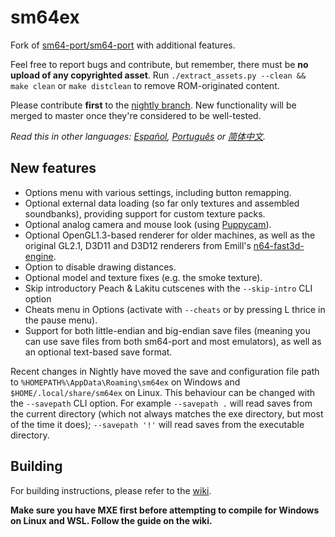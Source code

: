 # sm64ex
Fork of [sm64-port/sm64-port](https://github.com/sm64-port/sm64-port) with additional features. 

Feel free to report bugs and contribute, but remember, there must be **no upload of any copyrighted asset**. 
Run `./extract_assets.py --clean && make clean` or `make distclean` to remove ROM-originated content.

Please contribute **first** to the [nightly branch](https://github.com/sm64pc/sm64ex/tree/nightly/). New functionality will be merged to master once they're considered to be well-tested.

*Read this in other languages: [Español](README_es_ES.md), [Português](README_pt_BR.md) or [简体中文](README_zh_CN.md).*

## New features

 * Options menu with various settings, including button remapping.
 * Optional external data loading (so far only textures and assembled soundbanks), providing support for custom texture packs.
 * Optional analog camera and mouse look (using [Puppycam](https://github.com/FazanaJ/puppycam)).
 * Optional OpenGL1.3-based renderer for older machines, as well as the original GL2.1, D3D11 and D3D12 renderers from Emill's [n64-fast3d-engine](https://github.com/Emill/n64-fast3d-engine/).
 * Option to disable drawing distances.
 * Optional model and texture fixes (e.g. the smoke texture).
 * Skip introductory Peach & Lakitu cutscenes with the `--skip-intro` CLI option
 * Cheats menu in Options (activate with `--cheats` or by pressing L thrice in the pause menu).
 * Support for both little-endian and big-endian save files (meaning you can use save files from both sm64-port and most emulators), as well as an optional text-based save format.

Recent changes in Nightly have moved the save and configuration file path to `%HOMEPATH%\AppData\Roaming\sm64ex` on Windows and `$HOME/.local/share/sm64ex` on Linux. This behaviour can be changed with the `--savepath` CLI option.
For example `--savepath .` will read saves from the current directory (which not always matches the exe directory, but most of the time it does);
   `--savepath '!'` will read saves from the executable directory.

## Building
For building instructions, please refer to the [wiki](https://github.com/sm64pc/sm64ex/wiki).

**Make sure you have MXE first before attempting to compile for Windows on Linux and WSL. Follow the guide on the wiki.**
